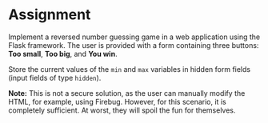 # Assignment

Implement a reversed number guessing game in a web application using the Flask framework.
The user is provided with a form containing three buttons: **Too small**, **Too big**, and **You win**.

Store the current values of the `min` and `max` variables in hidden form fields (input fields of type `hidden`).

**Note:** This is not a secure solution, as the user can manually modify the HTML, for example, using Firebug.
However, for this scenario, it is completely sufficient.
At worst, they will spoil the fun for themselves.

